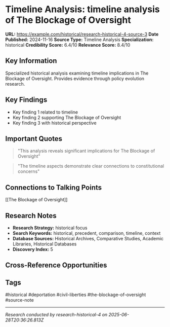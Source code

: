 # Timeline Analysis: timeline analysis of The Blockage of Oversight

**URL:** https://example.com/historical/research-historical-4-source-3
**Date Published:** 2024-11-16
**Source Type:** Timeline Analysis
**Specialization:** historical
**Credibility Score:** 6.4/10
**Relevance Score:** 8.4/10

## Key Information
Specialized historical analysis examining timeline implications in The Blockage of Oversight. Provides evidence through policy evolution research.

## Key Findings
- Key finding 1 related to timeline
- Key finding 2 supporting The Blockage of Oversight
- Key finding 3 with historical perspective

## Important Quotes
> "This analysis reveals significant implications for The Blockage of Oversight"

> "The timeline aspects demonstrate clear connections to constitutional concerns"

## Connections to Talking Points
[[The Blockage of Oversight]]

## Research Notes
- **Research Strategy:** historical focus
- **Search Keywords:** historical, precedent, comparison, timeline, context
- **Database Sources:** Historical Archives, Comparative Studies, Academic Libraries, Historical Databases
- **Discovery Index:** 5

## Cross-Reference Opportunities
<!-- Audit agents will populate this section -->

## Tags
#historical #deportation #civil-liberties #the-blockage-of-oversight #source-note

---
*Research conducted by research-historical-4 on 2025-06-28T20:36:26.813Z*
